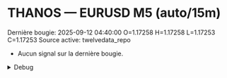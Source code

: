 # THANOS — EURUSD M5 (auto/15m)
Dernière bougie: 2025-09-12 04:40:00  O=1.17258  H=1.17258  L=1.17253  C=1.17253
Source active: twelvedata_repo

- Aucun signal sur la dernière bougie.

<details><summary>Debug</summary>

- TD_API_KEY manquant.

</details>